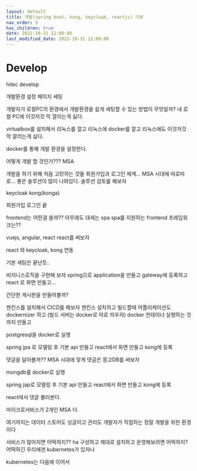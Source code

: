 ```yaml
---
layout: default
title: 개발(spring boot, kong, keycloak, reactjs) 기본   
nav_order: 3
has_children: true
date: 2022-10-31 12:00:00
last_modified_date: 2022-10-31 12:00:00
---
```


# Develop

hitec develop

개발환경 설정 페이지 세팅

개발자가 로컬PC의 환경에서 개발환경을 쉽게 세팅할 수 있는 방법이 무엇일까?
내 로컬 PC에 이것저것 막 깔리는게 싫다.

virtualbox를 설치해서 리눅스를 깔고
리눅스에 docker를 깔고
리눅스에도 이것저것 막 깔리는게 싫다. 

docker를 통해 개발 환경을 설정한다.    

어떻게 개발 할 것인가???
MSA 

개발을 하기 위해 처음 고민하는 것들
회원가입과 로그인 체계...
MSA 시대에 따로따로...
좋은 솔루션이 많이 나와있다. 
솔루션 검토를 해보자

keycloak
kong(konga)

회원가입 로그인 끝

frontend는 어떤걸 쓸까??
아무래도 대세는 spa
spa를 지원하는 frontend 프레임워크는??

vuejs, angular, react
react를 써보자

react 와 keycloak, kong 연동

기본 세팅은 끝난듯..

비지니스로직을 구현해 보자
spring으로 application을 만들고 gateway에 등록하고 react 로 화면 만들고...

간단한 게시판을 만들어볼까?

젠킨스를 설치해서 CICD를 해보자
젠킨스 설치하고
빌드할때 어플리케이션도 dockernizer 하고 (빌드 서버는 docker로 따로 띄우자)
docker 컨테이너 실행하는 것까지 만들고

postgresql을 docker로 실행

spring jpa 로 모델링 후 기본 api 만들고
react에서 화면 만들고 kong에 등록


댓글을 달아볼까??
MSA 시대에 맞게 댓글은 몽고DB를 써보자

mongdb를 docker로 실행

spring jap로 모델링 후 기본 api 만들고
react에서 화면 만들고 kong에 등록

react에서 댓글 불러본다. 

마이크로서비스가 2개인 MSA 다.

여기까지는 데이터 스토어도 싱글이고 관리도 개발자가 직접하는 정말 개발을 위한 환경이다

서비스가 많아지면 어떡하지??
ha 구성하고 제대로 설치하고 운영해보려면 어떡하지?
어떡하긴 우리에겐 kubernetes가 있자나

kubernetes는 다음에 이어서

